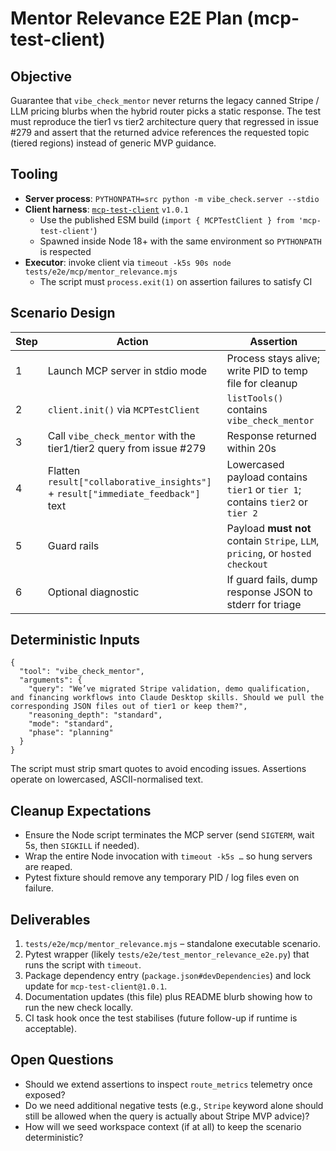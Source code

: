# Mentor Relevance E2E Plan (mcp-test-client)

## Objective

Guarantee that `vibe_check_mentor` never returns the legacy canned Stripe / LLM pricing blurbs when
the hybrid router picks a static response. The test must reproduce the tier1 vs tier2 architecture
query that regressed in issue #279 and assert that the returned advice references the requested
topic (tiered regions) instead of generic MVP guidance.

## Tooling

- **Server process**: `PYTHONPATH=src python -m vibe_check.server --stdio`
- **Client harness**: [`mcp-test-client`](https://www.npmjs.com/package/mcp-test-client) `v1.0.1`
  - Use the published ESM build (`import { MCPTestClient } from 'mcp-test-client'`)
  - Spawned inside Node 18+ with the same environment so `PYTHONPATH` is respected
- **Executor**: invoke client via `timeout -k5s 90s node tests/e2e/mcp/mentor_relevance.mjs`
  - The script must `process.exit(1)` on assertion failures to satisfy CI

## Scenario Design

| Step | Action | Assertion |
| ---- | ------ | --------- |
| 1 | Launch MCP server in stdio mode | Process stays alive; write PID to temp file for cleanup |
| 2 | `client.init()` via `MCPTestClient` | `listTools()` contains `vibe_check_mentor` |
| 3 | Call `vibe_check_mentor` with the tier1/tier2 query from issue #279 | Response returned within 20s |
| 4 | Flatten `result["collaborative_insights"]` + `result["immediate_feedback"]` text | Lowercased payload contains `tier1` or `tier 1`; contains `tier2` or `tier 2` |
| 5 | Guard rails | Payload **must not** contain `Stripe`, `LLM`, `pricing`, or `hosted checkout` |
| 6 | Optional diagnostic | If guard fails, dump response JSON to stderr for triage |

## Deterministic Inputs

```jsonc
{
  "tool": "vibe_check_mentor",
  "arguments": {
    "query": "We’ve migrated Stripe validation, demo qualification, and financing workflows into Claude Desktop skills. Should we pull the corresponding JSON files out of tier1 or keep them?",
    "reasoning_depth": "standard",
    "mode": "standard",
    "phase": "planning"
  }
}
```

The script must strip smart quotes to avoid encoding issues. Assertions operate on lowercased,
ASCII-normalised text.

## Cleanup Expectations

- Ensure the Node script terminates the MCP server (send `SIGTERM`, wait 5s, then `SIGKILL` if needed).
- Wrap the entire Node invocation with `timeout -k5s …` so hung servers are reaped.
- Pytest fixture should remove any temporary PID / log files even on failure.

## Deliverables

1. `tests/e2e/mcp/mentor_relevance.mjs` – standalone executable scenario.
2. Pytest wrapper (likely `tests/e2e/test_mentor_relevance_e2e.py`) that runs the script with `timeout`.
3. Package dependency entry (`package.json#devDependencies`) and lock update for `mcp-test-client@1.0.1`.
4. Documentation updates (this file) plus README blurb showing how to run the new check locally.
5. CI task hook once the test stabilises (future follow-up if runtime is acceptable).

## Open Questions

- Should we extend assertions to inspect `route_metrics` telemetry once exposed?
- Do we need additional negative tests (e.g., `Stripe` keyword alone should still be allowed when the query is actually about Stripe MVP advice)?
- How will we seed workspace context (if at all) to keep the scenario deterministic?

